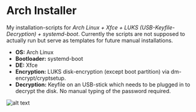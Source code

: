 # Arch Installer
My installation-scripts for *Arch Linux + Xfce + LUKS (USB-Keyfile-Decryption) + systemd-boot*. Currently the scripts are not supposed to actually run but serve as templates for future manual installations.
- **OS:** Arch Linux
- **Bootloader:** systemd-boot
- **DE:** Xfce
- **Encryption:** LUKS disk-encryption (except boot partition) via dm-encrypt/cryptsetup.
- **Decryption:** Keyfile on an USB-stick which needs to be plugged in to decrypt the disk. No manual typing of the password required.

![alt text](https://github.com/astier/arch-installer/blob/master/Screenshot_2018-11-26_02-08-20.png)
